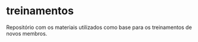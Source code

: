# treinamentos
Repositório com os materiais utilizados como base para os treinamentos de novos membros.
